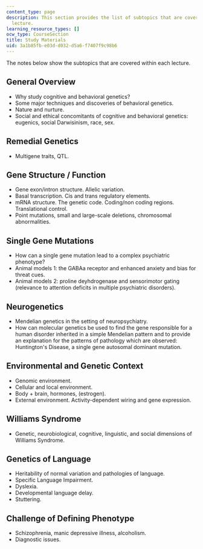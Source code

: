 ```yaml
---
content_type: page
description: This section provides the list of subtopics that are covered within each
  lecture.
learning_resource_types: []
ocw_type: CourseSection
title: Study Materials
uid: 3a1b85fb-e03d-d032-d5a6-f7407f9c98b6
---
```


The notes below show the subtopics that are covered within each lecture.

General Overview
----------------

*   Why study cognitive and behavioral genetics?
*   Some major techniques and discoveries of behavioral genetics.
*   Nature and nurture.
*   Social and ethical concomitants of cognitive and behavioral genetics: eugenics, social Darwisinism, race, sex.

Remedial Genetics
-----------------

*   Multigene traits, QTL.

Gene Structure / Function
-------------------------

*   Gene exon/intron structure. Allelic variation.
*   Basal transcription. Cis and trans regulatory elements.
*   mRNA structure. The genetic code. Coding/non coding regions. Translational control.
*   Point mutations, small and large-scale deletions, chromosomal abnormalities.

Single Gene Mutations
---------------------

*   How can a single gene mutation lead to a complex psychiatric phenotype?
*   Animal models 1: the GABAa receptor and enhanced anxiety and bias for threat cues.
*   Animal models 2: proline deyhdrogenase and sensorimotor gating (relevance to attention deficits in multiple psychiatric disorders).

Neurogenetics
-------------

*   Mendelian genetics in the setting of neuropsychiatry.
*   How can molecular genetics be used to find the gene responsible for a human disorder inherited in a simple Mendelian pattern and to provide an explanation for the patterns of pathology which are observed: Huntington's Disease, a single gene autosomal dominant mutation.

Environmental and Genetic Context
---------------------------------

*   Genomic environment.
*   Cellular and local environment.
*   Body + brain, hormones, (estrogen).
*   External environment. Activity-dependent wiring and gene expression.

Williams Syndrome
-----------------

*   Genetic, neurobiological, cognitive, linguistic, and social dimensions of Williams Syndrome.

Genetics of Language
--------------------

*   Heritability of normal variation and pathologies of language.
*   Specific Language Impairment.
*   Dyslexia.
*   Developmental language delay.
*   Stuttering.

Challenge of Defining Phenotype
-------------------------------

*   Schizophrenia, manic depressive illness, alcoholism.
*   Diagnostic issues.